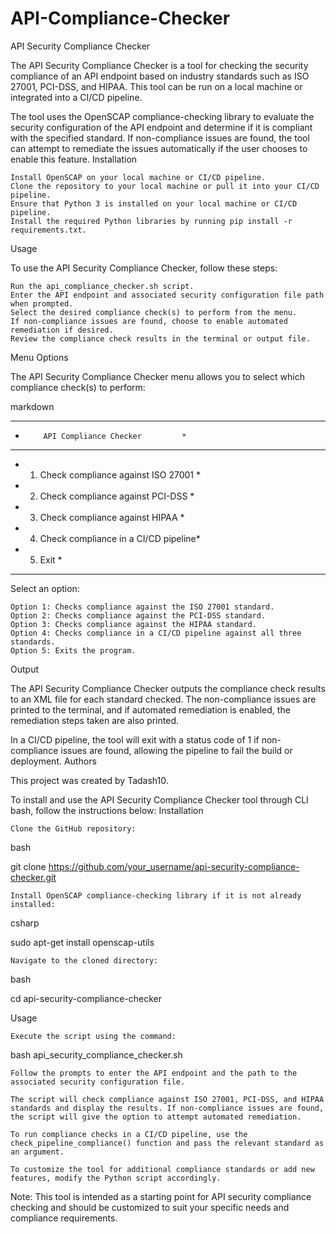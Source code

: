 # API-Compliance-Checker
API Security Compliance Checker

The API Security Compliance Checker is a tool for checking the security compliance of an API endpoint based on industry standards such as ISO 27001, PCI-DSS, and HIPAA. This tool can be run on a local machine or integrated into a CI/CD pipeline.

The tool uses the OpenSCAP compliance-checking library to evaluate the security configuration of the API endpoint and determine if it is compliant with the specified standard. If non-compliance issues are found, the tool can attempt to remediate the issues automatically if the user chooses to enable this feature.
Installation

    Install OpenSCAP on your local machine or CI/CD pipeline.
    Clone the repository to your local machine or pull it into your CI/CD pipeline.
    Ensure that Python 3 is installed on your local machine or CI/CD pipeline.
    Install the required Python libraries by running pip install -r requirements.txt.

Usage

To use the API Security Compliance Checker, follow these steps:

    Run the api_compliance_checker.sh script.
    Enter the API endpoint and associated security configuration file path when prompted.
    Select the desired compliance check(s) to perform from the menu.
    If non-compliance issues are found, choose to enable automated remediation if desired.
    Review the compliance check results in the terminal or output file.

Menu Options

The API Security Compliance Checker menu allows you to select which compliance check(s) to perform:

markdown

*****************************************
*         API Compliance Checker         *
*****************************************
* 1. Check compliance against ISO 27001  *
* 2. Check compliance against PCI-DSS    *
* 3. Check compliance against HIPAA      *
* 4. Check compliance in a CI/CD pipeline*
* 5. Exit                                *
*****************************************
Select an option:

    Option 1: Checks compliance against the ISO 27001 standard.
    Option 2: Checks compliance against the PCI-DSS standard.
    Option 3: Checks compliance against the HIPAA standard.
    Option 4: Checks compliance in a CI/CD pipeline against all three standards.
    Option 5: Exits the program.

Output

The API Security Compliance Checker outputs the compliance check results to an XML file for each standard checked. The non-compliance issues are printed to the terminal, and if automated remediation is enabled, the remediation steps taken are also printed.

In a CI/CD pipeline, the tool will exit with a status code of 1 if non-compliance issues are found, allowing the pipeline to fail the build or deployment.
Authors

This project was created by Tadash10.

To install and use the API Security Compliance Checker tool through CLI bash, follow the instructions below:
Installation

    Clone the GitHub repository:

bash

git clone https://github.com/your_username/api-security-compliance-checker.git

    Install OpenSCAP compliance-checking library if it is not already installed:

csharp

sudo apt-get install openscap-utils

    Navigate to the cloned directory:

bash

cd api-security-compliance-checker

Usage

    Execute the script using the command:

bash api_security_compliance_checker.sh

    Follow the prompts to enter the API endpoint and the path to the associated security configuration file.

    The script will check compliance against ISO 27001, PCI-DSS, and HIPAA standards and display the results. If non-compliance issues are found, the script will give the option to attempt automated remediation.

    To run compliance checks in a CI/CD pipeline, use the check_pipeline_compliance() function and pass the relevant standard as an argument.

    To customize the tool for additional compliance standards or add new features, modify the Python script accordingly.

Note: This tool is intended as a starting point for API security compliance checking and should be customized to suit your specific needs and compliance requirements.


